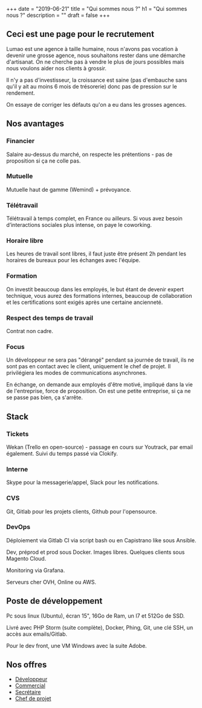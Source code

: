 +++
date = "2019-06-21"
title = "Qui sommes nous ?"
h1 = "Qui sommes nous ?"
description = ""
draft = false
+++

## Ceci est une page pour le recrutement

Lumao est une agence à taille humaine, nous n'avons pas vocation à devenir une grosse agence, nous souhaitons rester 
dans une démarche d'artisanat. On ne cherche pas à vendre le plus de jours possibles mais nous voulons aider nos clients
à grossir.

Il n'y a pas d'investisseur, la croissance est saine (pas d'embauche sans qu'il y ait au moins 6 mois de trésorerie)
donc pas de pression sur le rendement.

On essaye de corriger les défauts qu'on a eu dans les grosses agences.

## Nos avantages

### Financier

Salaire au-dessus du marché, on respecte les prétentions - pas de proposition si ça ne colle pas.

### Mutuelle

Mutuelle haut de gamme (Wemind) + prévoyance.

### Télétravail

Télétravail à temps complet, en France ou ailleurs. Si vous avez besoin d’interactions sociales plus intense, on paye
le coworking.

### Horaire libre

Les heures de travail sont libres, il faut juste être présent 2h pendant les horaires de bureaux pour les échanges avec l'équipe.

### Formation

On investit beaucoup dans les employés, le but étant de devenir expert technique, vous aurez des formations internes,
beaucoup de collaboration et les certifications sont exigés après une certaine ancienneté.

### Respect des temps de travail

Contrat non cadre.

### Focus

Un développeur ne sera pas "dérangé" pendant sa journée de travail, ils ne sont pas en contact avec le client, uniquement
le chef de projet. Il privilégiera les modes de communications asynchrones.

En échange, on demande aux employés d'être motivé, impliqué dans la vie de l'entreprise, force de proposition. On est une
petite entreprise, si ça ne se passe pas bien, ça s'arrête.

## Stack

### Tickets

Wekan (Trello en open-source) - passage en cours sur Youtrack, par email également.
Suivi du temps passé via Clokify.

### Interne

Skype pour la messagerie/appel, Slack pour les notifications.

### CVS

Git, Gitlab pour les projets clients, Github pour l'opensource.

### DevOps

Déploiement via Gitlab CI via script bash ou en Capistrano like sous Ansible.

Dev, préprod et prod sous Docker. Images libres. Quelques clients sous Magento Cloud.

Monitoring via Grafana.

Serveurs cher OVH, Online ou AWS.

## Poste de développement

Pc sous linux (Ubuntu), écran 15", 16Go de Ram, un I7 et 512Go de SSD.

Livré avec PHP Storm (suite complète), Docker, Phing, Git, une clé SSH, un accès aux emails/Gitlab.

Pour le dev front, une VM Windows avec la suite Adobe.

## Nos offres

- [Développeur](/post/job-magento/)
- [Commercial](/post/job-bizdev/)
- [Secrétaire](/post/job-secretaire/)
- [Chef de projet](/post/job-cdp/)